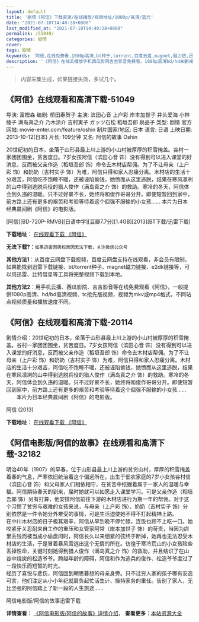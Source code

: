 ```yaml
---
layout: default
title: '剧情《阿信》下载资源/在线播放/视频地址/1080p/高清/蓝光'
date: "2021-07-10T14:40:28+0800"
last_modified_at: "2021-07-10T14:40:28+0800"
permalink: /51049/
categories: 剧情
cover:
tags: 剧情
keywords: '阿信,在线免费看,1080p高清,bt种子,torrent,百度云盘,magnet,磁力链,迅雷下载资源'
description: '《阿信》在线云播放手机西瓜影院吉吉影音免费看，1080p高清bd/hd未删减完整版和tc抢先枪版，mkv/mp4格式，附带bt/torrent种子、magnet/磁力链、百度云盘、网盘资源迅雷下载链接'
---
```


>内容采集生成，如果链接失效，多试几个。


## 《阿信》在线观看和高清下载-51049

导演: 富樫森 编剧: 桥田寿贺子 主演: 滨田心音 上户彩 岸本加世子 井头爱海 小林绫子 满岛真之介 乃木涼介 吉村実子 ガッツ石松 稻垣吾郎 泉品子 类型: 剧情 官方网站: movie-enter.com/feature/oshin 制片国家/地区: 日本 语言: 日语 上映日期: 2013-10-12(日本) 片长: 109分钟 又名: 阿信的故事 Oshin

20世纪初的日本，坐落于山形县最上川上游的小山村被厚厚的积雪掩盖。谷村一家团团围坐，贫苦度日。7岁女孩阿信（滨田心音 饰）没有得到可以进入课堂的好消息，反而被父亲作造（稻垣吾郎 饰）命令去木材店帮佣。为了不让母亲（上户彩 饰）和奶奶（吉村实子 饰）为难，阿信只得和家人忍痛分离。木材店的生活十分艰苦，阿信吃不饱睡不暖，还被诬陷偷钱，她愤而从这里逃脱，结果在寒风凛冽的山中得到逃脱兵役的猎人俊作（满岛真之介 饰）的救助。寒冷的冬天，阿信体会到久违的温暖。只不过好景不长，她终将和俊作哥哥分开。即使短暂回到家中，前方路上还有更多的艰苦和考验等待着这个倔强不服输的小女孩…… 本片为日本经典晨间剧《阿信》的电影版。


[阿信][BD-720P-RMVB][日语中字][豆瓣7.7分][1.4GB][2013][BT下载/迅雷下载]

**下载地址**： [在线观看下载 《阿信》](https://www.btdx8.com/torrent/oshin_2013.html) 


**无法下载?**：`如果迅雷因版权原因无法下载，关注微信公众号 `

**其他方法1**：从百度云网盘下载视频，百度云网盘支持在线观看，非会员有限制，如果能找到迅雷下载链接、bt/torrent种子、magnet磁力链接、e2dk链接等，可以用迅雷、比特彗星等工具将完整视频下载到本地。

**其他方法2**：用手机云播、西瓜影院、吉吉影音等在线免费观看《阿信》，一般提供1080p高清、hd/bd高清视频、tc抢先版视频，视频为mkv或mp4格式，不同站点视频质量和播放速度不同。


## 《阿信》在线观看和高清下载-20114

剧情介绍：20世纪初的日本，坐落于山形县最上川上游的小山村被厚厚的积雪掩盖。谷村一家团团围坐，贫苦度日。7岁女孩阿信（滨田心音 饰）没有得到可以进入课堂的好消息，反而被父亲作造（稻垣吾郎 饰）命令去木材店帮佣。为了不让母亲（上户彩 饰）和奶奶（吉村实子 饰）为难，阿信只得和家人忍痛分离。木材店的生活十分艰苦，阿信吃不饱睡不暖，还被诬陷偷钱，她愤而从这里逃脱，结果在寒风凛冽的山中得到逃脱兵役的猎人俊作（满岛真之介 饰）的救助。寒冷的冬天，阿信体会到久违的温暖。只不过好景不长，她终将和俊作哥哥分开。即使短暂回到家中，前方路上还有更多的艰苦和考验等待着这个倔强不服输的小女孩……  　　本片为日本经典晨间剧《阿信》的电影版。


阿信 (2013)

**下载地址**： [在线观看下载 《阿信》](https://www.btbtdy.me/btdy/dy2008.html) 


## 《阿信电影版/阿信的故事》在线观看和高清下载-32182

明治40年（1907）的早春，位于山形县最上川上游的贫穷山村，厚厚的积雪掩盖着春的气息，严寒依旧统治着这个偏远所在。出生于佃农家庭的7岁小女孩谷村信（滨田心音 饰）和父母家人们相依相守，在贫苦中挖掘着属于一家人的温暖与幸福。阿信期待春天的到来，届时她就可以如愿走入课堂学习。可是父亲作造（稻垣吾郎 饰）另有打算，他安排阿信前往下游的木材店进行为期一年的帮佣。对于这个习惯了贫穷与艰难的女孩来说，与母亲（上户彩 饰）、奶奶（吉村实子 饰）分别依然是一件令她分外难受的事情，可是生活迫使她不得不打起精神上路。<br />在中川木材店的日子极其艰辛，阿信从早到晚不停忙碌，连饭也顾不上吃一口。她咬紧牙关忍耐来自工作的重压和女管家阿常（岸本加世子 饰）的苛责，当因为店里丢钱而被当成小偷盘问时，阿信长久以来绷紧的弦终于断掉，她再也无法忍受木材店的生活，于是冒着暴风雪逃出这个无情的所在。彷徨于寒冷荒山的小女孩险些丢掉性命，关键时刻她得到猎人俊作（满岛真之介 饰）的救助，并且结识了在山谷中烧炭的松造爷爷。跨越年龄的障碍，阿信和作为逃兵的俊作、松造爷爷度过了一段快乐而短暂的时光。<br />经历了喜悦与悲伤，阿信回到朝思暮想的母亲身旁。只不过穷人家的孩子哪有安逸可言，他们注定从小小年纪就肩负起忙活生计、操持家务的重任。告别了家人，无比坚强的阿信踏上了新一段的人生旅途&hellip;…


阿信电影版/阿信的故事迅雷下载

**详情查看**： [《阿信电影版/阿信的故事》详情介绍](/movie/32182/)， **查看更多**：[本站资源大全](/movie/t/all/)

